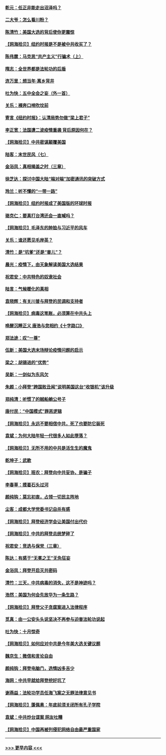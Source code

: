 #### [乾元：任正非能走出沼泽吗？](../pages/nsc993/n12515831.md?t=11011151) 
#### [二大爷：怎么看川粉？](../pages/nsc993/n12515820.md?t=11011151) 
#### [陈清竹：美国大选的背后使你更震惊](../pages/nsc993/n12515589.md?t=11011151) 
#### [【网海拾贝】纽约时报是不是被中共收买了？](../pages/nsc993/n12515122.md?t=11011151) 
#### [陈伟霆：马克思“共产主义”行骗术（上）](../pages/nsc993/n12510217.md?t=11011151) 
#### [隋志：全世界都是法轮功的后盾](../pages/nsc993/n12510636.md?t=11011151) 
#### [连万里：想当年‧离乡背井](../pages/nsc993/n12510623.md?t=11011151) 
#### [吐为快：五中全会之妄（外一首）](../pages/nsc993/n12510470.md?t=11011151) 
#### [关乐：裸奔口哨吹坟前](../pages/nsc993/n12510403.md?t=11011151) 
#### [寄言《纽约时报》：认清局势勿做“梁上君子”](../pages/nsc993/n12510042.md?t=11011151) 
#### [李正宽：法国遭二波疫情重袭 背后原因何在？](../pages/nsc993/n12509971.md?t=11011151) 
#### [【网海拾贝】中共密谋颠覆美国](../pages/nsc993/n12509816.md?t=11011151) 
#### [陆客：末世民风（七）](../pages/nsc993/n12507822.md?t=11011151) 
#### [金浴凤：真相揭盖之时（三章）](../pages/nsc993/n12507804.md?t=11011151) 
#### [徐芝达：探讨中国大陆“端对端”加密通讯的突破方式](../pages/nsc993/n12507682.md?t=11011151) 
#### [玲兰：听不懂的“一带一路”](../pages/nsc993/n12507669.md?t=11011151) 
#### [【网海拾贝】纽约时报成了美国版的环球时报](../pages/nsc993/n12507053.md?t=11011151) 
#### [骆克仁：要真打台湾还会一直喊吗？](../pages/nsc993/n12506843.md?t=11011151) 
#### [【网海拾贝】毛泽东的肿脸与习近平的风车](../pages/nsc993/n12504537.md?t=11011151) 
#### [关乐：谁还愿见毛岸英？](../pages/nsc993/n12503866.md?t=11011151) 
#### [清竹：是“坑爹”还是“害儿”？](../pages/nsc993/n12503034.md?t=11011151) 
#### [晨光：疫情下，由天象解读美国大选结果](../pages/nsc993/n12502536.md?t=11011151) 
#### [祝君安：中共特色的奴隶社会](../pages/nsc993/n12501529.md?t=11011151) 
#### [陆言：气候暖化的真相](../pages/nsc993/n12501183.md?t=11011151) 
#### [袁晓辉：有关川普与拜登的民调和支持者](../pages/nsc993/n12500433.md?t=11011151) 
#### [【网海拾贝】病毒这笔账，必须算在中共头上](../pages/nsc993/n12500320.md?t=11011151) 
#### [唤醒沉睡正义 唐浩与您相约《十字路口》](../pages/nsc993/n12497980.md?t=11011151) 
#### [郑法途：叹“一尊”](../pages/nsc993/n12498837.md?t=11011151) 
#### [伍新：美国大选末场辩论疫情问题的启示](../pages/nsc993/n12498829.md?t=11011151) 
#### [梁之：胡锡进的“优势”](../pages/nsc993/n12498780.md?t=11011151) 
#### [吴新：一剑似为东风欠](../pages/nsc993/n12498772.md?t=11011151) 
#### [朱颜：小拜登“跨国败丑闻”说明美国这台“收银机”该升级](../pages/nsc993/n12498731.md?t=11011151) 
#### [郑纯清：听惯了的贼船艄公号子](../pages/nsc993/n12498721.md?t=11011151) 
#### [唐付民：“中国模式”罪恶逻辑](../pages/nsc993/n12498310.md?t=11011151) 
#### [【网海拾贝】永远不要相信中共，死了也要防它装死](../pages/nsc993/n12498162.md?t=11011151) 
#### [袁斌：为何大陆年轻一代很多人如此堕落？](../pages/nsc993/n12495696.md?t=11011151) 
#### [【网海拾贝】无所不用的中共是活生生的魔鬼](../pages/nsc993/n12495621.md?t=11011151) 
#### [乾坤子：武歌](../pages/nsc993/n12493391.md?t=11011151) 
#### [【网海拾贝】班农：拜登向中共妥协，是骗子](../pages/nsc993/n12492877.md?t=11011151) 
#### [李春草：摸着石头过河](../pages/nsc993/n12491121.md?t=11011151) 
#### [颜纯钩：莫忘初衷，占领一切民主阵地](../pages/nsc993/n12490965.md?t=11011151) 
#### [尘客：成都大学党委书记自杀有感](../pages/nsc993/n12490950.md?t=11011151) 
#### [【网海拾贝】拜登经济学会让美国付出代价](../pages/nsc993/n12489662.md?t=11011151) 
#### [【网海拾贝】中共的拜登总统梦碎了](../pages/nsc993/n12487896.md?t=11011151) 
#### [祝君安：竞选与保党（三章）](../pages/nsc993/n12487258.md?t=11011151) 
#### [陈达：有感于“无冕之王”无免狂妄](../pages/nsc993/n12485133.md?t=11011151) 
#### [金浴凤：拜登开启灭共密码](../pages/nsc993/n12485125.md?t=11011151) 
#### [清竹：三天，中共病毒的消失，这不是神迹吗？](../pages/nsc993/n12485027.md?t=11011151) 
#### [浩然：美国为何会先放华为一条生路？](../pages/nsc993/n12484997.md?t=11011151) 
#### [【网海拾贝】拜登父子贪腐案进入法律程序](../pages/nsc993/n12484957.md?t=11011151) 
#### [觅真：由一公安头头说坚决不再参与迫害法轮功说起](../pages/nsc993/n12484212.md?t=11011151) 
#### [吐为快：十月惊奇](../pages/nsc993/n12484172.md?t=11011151) 
#### [【网海拾贝】如何应对中共是今年美大选关键议题](../pages/nsc993/n12483755.md?t=11011151) 
#### [魏京生：微信和言论自由](../pages/nsc993/n12483372.md?t=11011151) 
#### [颜纯钩：拜登电脑门，选情凶多吉少](../pages/nsc993/n12482666.md?t=11011151) 
#### [海网：中共早就给拜登挖好坑了](../pages/nsc993/n12482660.md?t=11011151) 
#### [谢燕益：法轮功学员任海飞案之无罪法律意见书](../pages/nsc993/n12482512.md?t=11011151) 
#### [【网海拾贝】蓬佩奥：年底前须关闭所有孔子学院](../pages/nsc993/n12482443.md?t=11011151) 
#### [袁斌：中共炒台谍案 网友吐糟](../pages/nsc993/n12481564.md?t=11011151) 
#### [【网海拾贝】中国再被列侵犯网络自由最严重国家](../pages/nsc993/n12479643.md?t=11011151) 

----
#### [ >>> 更早内容 <<< ](../indexes/nsc993-earlier.md)
